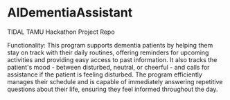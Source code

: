 # AIDementiaAssistant
TIDAL TAMU Hackathon Project Repo

Functionality:
This program supports dementia patients by helping them stay on track with their daily routines, offering reminders for upcoming activities and providing easy access to past information. It also tracks the patient's mood - between disturbed, neutral, or cheerful - and calls for assistance if the patient is feeling disturbed. The program efficiently manages their schedule and is capable of immediately answering repetitive questions about their life, ensuring they feel informed throughout the day.